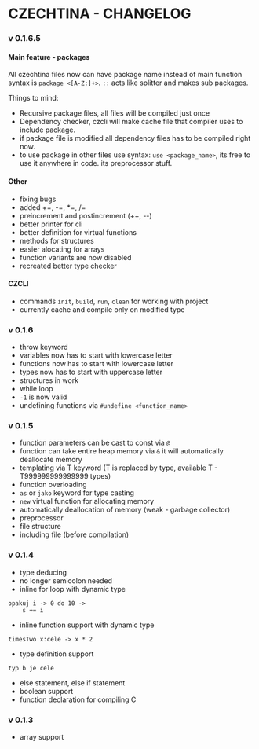 # CZECHTINA - CHANGELOG

### v 0.1.6.5

#### Main feature - packages

All czechtina files now can have package name instead of main function syntax is `package <[A-Z:]+>`.
`::` acts like splitter and makes sub packages.

Things to mind:

- Recursive package files, all files will be compiled just once
- Dependency checker, czcli will make cache file that compiler uses to include package.
- if package file is modified all dependency files has to be compiled right now.
- to use package in other files use syntax: `use <package_name>`, its free to use it anywhere in code. its preprocessor stuff.



#### Other

- fixing bugs
- added +=, -=, *=, /=
- preincrement and postincrement (++, --)
- better printer for cli
- better definition for virtual functions
- methods for structures
- easier alocating for arrays
- function variants are now disabled
- recreated better type checker

#### CZCLI

- commands `init`, `build`, `run`, `clean` for working with project
- currently cache and compile only on modified type


### v 0.1.6

- throw keyword
- variables now has to start with lowercase letter
- functions now has to start with lowercase letter
- types now has to start with uppercase letter
- structures in work
- while loop
- `-1` is now valid
- undefining functions via `#undefine <function_name>`

### v 0.1.5

- function parameters can be cast to const via `@`
- function can take entire heap memory via `&` it will automatically deallocate memory
- templating via T keyword (T is replaced by type, available T - T999999999999999 types)
- function overloading
- `as` or `jako` keyword for type casting
- `new` virtual function for allocating memory
- automatically deallocation of memory (weak - garbage collector)
- preprocessor
- file structure
- including file (before compilation)

### v 0.1.4

- type deducing
- no longer semicolon needed
- inline for loop with dynamic type
```
opakuj i -> 0 do 10 ->
    s += i
```
- inline function support with dynamic type
```
timesTwo x:cele -> x * 2
```
- type definition support
```
typ b je cele
```
- else statement, else if statement
- boolean support
- function declaration for compiling C


### v 0.1.3
- array support